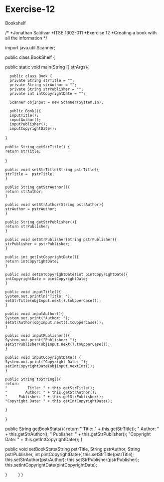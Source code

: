 # Exercise-12
Bookshelf

/*
*Jonathan Saldivar
*ITSE 1302-011
*Exercise 12
*Creating a book with all the information
*/

import java.util.Scanner;

public class BookShelf {

   public static void main(String [] strArgs){

      public class Book {
      private String strTitle = "";
      private String strAuthor = "";
      private String strPublisher = "";
      private int intCopyrightDate = "";

      Scanner objInput = new Scanner(System.in);
    
      public Book(){
      inputTitle();
      inputAuthor();
      inputPublisher();
      inputCopyrightDate();
 }
    
    public String getStrTitle() {
    return strTitle;
 }
    
    public void setStrTitle(String pstrTitle){
    strTitle =  pstrTitle;
    }
    
    public String getStrAuthor(){
    return strAuthor;
    }
    
    public void setStrAuthor(String pstrAuthor){
    strAuthor = pstrAuthor;
    }
    
    public String getStrPublisher(){
    return strPublisher;
    }
    
    public void setStrPublisher(String pstrPublisher){
    strPublisher = pstrPublisher;
    }
    
    public int getIntCopyrightDate(){
    return intCopyrightDate;
    }
    
    public void setIntCopyrightDate(int pintCopyrightDate){
    intCopyrightDate = pintCopyrightDate;
    }
    
    public void inputTitle(){
    System.out.println("Title: ");
    setStrTitle(objInput.next().toUpperCase());
    }
    
    public void inputAuthor(){
    System.out.print("Author: ");
    setStrAuthor(objInput.next().toUpperCase());
    }
    
    public void inputPublisher(){
    System.out.print("Publisher: ");
    setStrPublisher(objInput.next().toUpperCase());
    }
    
    public void inputCopyrightDate() {
    System.out.print("Copyright Date: ");
    setIntCopyrightDate(objInput.nextInt());
    }
    
    public String toString(){
    return
    "         Title: " + this.getStrTitle();
    "        Author: " + this.getStrAuthor();
    "     Publisher: " + this.getStrPublisher();
    "Copyright Date: " + this.getIntCopyrightDate();
    
    }
}
    
   public String getBookStats(){
   return
   "         Title: " + this.getStrTitle();
   "        Author: " + this.getStrAuthor();
   "     Publisher: " + this.getStrPublisher();
   "Copyright Date: " + this.getIntCopyrightDate();
}
    
   public void setBookStats(String pstrTitle, String pstrAuthor, String pstrPublisher, int pintCopyrightDate){
   this.setStrTitle(pstrTitle);
   this.setStrAuthor(pstrAuthor);
   this.setStrPublisher(pstrPublisher);
   this.setIntCopyrightDate(pintCopyrightDate);
    
}
        
   }
}
